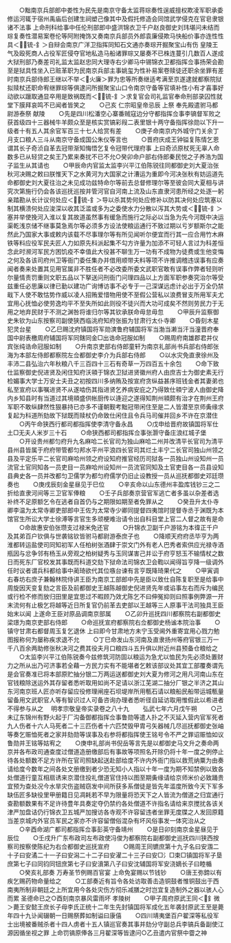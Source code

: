 <!-- { "loadSidebar": true } -->
　　○黜南京兵部郎中娄性为民先是南京守备太监蒋琮奏性逞威擅权欺凌军职承委修运河辄于宿州禹庙后创建生祠塑己像其中及假托修造会同馆武学侵克在官皂隶银诸不法事  上命刑科给事中任伦刑部郎中盛洪锦衣卫千户赵良御史刘玮堪问未结而琮复奏性潜易案卷伦等阿附掩饰又奏南京兵部员外郎袁廉侵欺马快船价事亦连性性具＜锍-釒＞自辩会南京广洋卫指挥同知石文通亦奏琮开掘聚宝山有伤  皇陵王气及殴死商人占役军匠侵夺官地私造马船诸罪琮又屡奏不已株连蔓引几数百人遂成大狱刑部乃奏差司礼监太监赵忠同大理寺右少卿马中锡锦衣卫都指挥佥事扬荣会勘至是狱具性坐入已赃革职为民南京兵部主事姚玺为性补易案卷赎徒还职余坐罪有差时南京兵部侍郎王继以不举＜火廉＞罪为忠等所奏继适考满至京遂逮就都察院狱拟赎杖还职命宥继罪琮等俱逮问所掘聚宝山口令南京守备等官填补性小有才喜事好动欲以躐取通显卒用是致祸既而＜锍-釒＞求复官会司礼监官奉命刑部录囚性就堂下膜拜哀鸣不已闻者皆笑之
　　○己亥  仁宗昭皇帝忌辰  上祭  奉先殿遣驸马都尉游泰祭  献陵
　　○先是四川松潘空心寨番贼寇边分守都指挥佥事李镐督军败之获首级四十三器械牛羊颇众至是核实赏镐彩叚二表里银十两守备指挥徐勋以下升一级者十有五人其余官军百三十七人给赏有差
　　○庚子命南京内外城守门关余丁月支口粮人三斗从南京守备成国公朱仪等言也
　　○晋府庆成王钟镒复陈情乞恩谓其长子奇浈自革去冠带渐知悔悟乞复令冠带代理府事  上曰奇浈原杖死无辜人命数多已从轻贷之矣王乃累来奏扰不已不允○癸卯命户部右侍郎秦民悦之子养浩为国子监生从其请也
　　○甲辰命内官监太监李兴平江伯陈锐往同都御史刘大夏治张秋河决赐之敕曰朕惟天下之水黄河为大国家之计漕运为重即今河决张秋有妨运道先命都御史刘大夏往治之未见成功兹特命尔等前去总督修理尔等至彼会同大夏相与讲究次第施行仍会各该巡抚巡按并管河官自河南上流及山东直隶河患所经之处逐一躬亲踏勘从长计议何处应＜锍-釒＞导以杀其势何处应修补以防其决何处应筑塞以制其横溃何处应浚深以收其泛滥或多为之委使水力分散以泻其大势或＜锍-釒＞塞并举使挽河入淮以复其故道虽然事有缓急而施行之际必以当急为先今河既中决运渠乾浅京储不继事莫急焉尔等必须多方设法使粮运通行不致过期以亏岁额斯尔之能然此乃国家大事或敕内该载不尽事理尔等有所见闻听尔便宜而行其一应合用竹木麻铁等料应役军民夫匠人力如原先科派起集不勾方许量为加添不可轻人言过为科差恒念此时濒河军民方困饥疫不幸值此大役甚不聊生万一功有不成物为徒费或生他变悔之何及各该司府州卫等衙门委任集办并借用顺带夫料等项不许推调稽违误事有应奏闻者奏来处置其见用官属非不胜任者不必改委所委文武职官敢有误事作弊者轻则听尔量情责罚重则文职五品以下拏送问刑衙门问理四品以上方面军职参奏究治尔等受兹重任必思廉以律已勤以建功广询博访事不必专于一己深谋远虑计必出于万全仍禁戢下人使不敢怙势作威以凌人招贿爱惜物用使不至假公营私以浪费冒支所用军夫尤宜用心抚恤必使劳逸均平不至失所如此则役不徒兴而大功可成矣不然则劳民力于无用之地弃民财于不测之渊咎将谁归尔等其钦承朕命毋怠毋忽
　　○甲辰升监察御史朱钦为山东按察司副使狭西临洮府知府张振为甘肃行太仆寺卿
　　○昏刻木星犯灵台星
　　○乙巳赐沈府镇国将军勋漺鲁府辅国将军当渤当濑当汗当潼晋府奉国中尉表檄周府辅国将军同鎋同金□出诰命冠服如制
　　○赐周府南雄郡君并仪宾张纯诰命冠服如制
　　○升南京吏部右侍郎童轩为南京礼部尚书兵部右侍郎张海为本部左侍郎都察院左佥都御史李介为兵部右侍郎
　　○以水灾免直隶徐州及丰沛二县弘治六年秋粮八千三百四十三石有奇草一万四百五十余包
　　○命下致仕监察御史倪进贤及闲住知府沃頖于锦衣卫狱进贤徽州府人由庶吉士为御史素无行检媚事大学士万安士夫丑之初按四川多纳贿及按宣府贪纵益甚序班钱金者其妻弟也私至宣府以事嘱进贤不从遂啮伤其指进贤乞养病安庇之乃得致仕頖宁波人由御史降内乡知县时有当道过其境頖盛供帐厨传以逄迎之遂得知荆州頖颇有治才在荆州王府军职不敢纵肆然性狠暴持已亦多不谨朝觐考黜冠带闲住至是二人皆潜至京师夤缘求复起为科道所劾故下狱既而赎杖仍命致仕闲住且令兵马司催并回乡不许在京潜住
　　○丙午命狭西行都司都指挥使李清守备永昌
　　○戊申给晋府故镇国将军仕土□无夫人米岁三十石
　　○命狭西都司都指挥佥事张灏守备庄浪红城子堡
　　○开设贵州都匀府升九名麻哈二长官司为独山麻哈二州并改清平长官司为清平县州县皆属于府府带管都匀邦水平州平浪四长官司其烂土丰宁二长官司独山州领之县及平定乐平二长官司麻哈州领之府设知府推官经历司狱各一员独山州设知州一员流官土官同知各一员吏目一员麻哈州设知州一员流官同知及土官吏目各一员县设知县典史各一员并改都匀卫儒学为都匀府儒学仍旧止设教授一员从巡抚都御史邓廷瓒奏也
　　○庚戌辰刻金星昼见于巳位
　　○辛亥命以山东德州丰盈库钱钞三之二折给直隶河间等三卫官军俸粮
　　○壬子兵部奏京营官军逃亡者多虽以杂差者选补终不足原额乞令在逃者自首仍与之期限如期至者免罪从之
　　○癸丑升太仆寺卿李温为太常寺卿吏部郎中王佐为太常寺少卿同提督四夷馆时提督寺丞于渊既为本馆官生所讼大学士徐溥等言官生多顽梗难治请令出自科目堂上官二人督之故有是命
　　○命故惠安伯张瓒支过禄米免还官
　　○升锦衣卫副千户游铭为本徫正千户及其弟百户钦俱与世袭铭钦皆驸马都尉游泰庶子也
　　○降顺天府府丞毕亨为两淮都转运盐使司同知初军人任柏树张酒肆于崇文门外有老人巴秀者索供应光禄寺酒瓶因与忿争邻有杨玉从旁观之柏树疑秀与玉同谋害己并讼于府亨怒玉不输情杖之数日而死东厂官校发其事既而科道交劾下狱命法司锦衣卫会鞫以闻得旨亨降一级调外任时议者谓兵科都给事中蔺琦欲代其位嗾台谏有言亨既降琦果代之
　　○甲寅调右春坊右庶子兼翰林院侍讲王臣为南京工部郎中先是臣以致仕自陈复职至是给事中周旋因天变复劾之言臣及前都御史王越陈越御史倪进贤先年或谄事左右而斥为编民或行检不修而放归田里是宜思过不暇顾乃效尤陈乞不曰伸冤抑则曰照事例弊源一开末流何有止极乞将越等近日所复官仍前革去吏部以王越等三人原事干法司独具王臣始末以闻  上遂命王臣对原品调南京部属
　　○乙卯升巡抚四川都察院右副都御史梁璟为南京吏部右侍郎
　　○命巡抚宣府都察院右佥都御史杨谧本院治事
　　○镇守甘肃右都督周玉复乞退休  上曰即今甘肃地方未宁玉受阃外重寄宜用心戮力勉图报称何为屡称疾求退不允
　　○丁巳命发山东河南及直隶扬州等府官银三万一千八百余两助修张秋决河之费其役夫月口粮四斗五升俱以附近州县预备仓粮给之
　　○太监李兴平江伯陈锐奏今兹修筑河防固以粮运为急尤以恤民为先必须处置财力之所从出乃可济事若全藉一方民力实有不能堪者乞敕该部议处其宜工部覆奏谓先是会官奏准已将本部原贮抽分银二万两运送都御史刘大夏为修河之用凡河南山东在官钱粮除送运外其存留者悉听取用如尚不足请以浙江芜湖二抽分厂银之半济之其山东河南京班人匠亦听存留应役修理闸座石坝堤岸所用甎石请以粮船民船带运城甎量留备用文武职官人等有智识过人可备咨询办理者悉听径自延访取用惟假此以希进者不得参与从之
　明孝宗敬皇帝实录卷之八十九
　　弘武七年六月戊午朔
　　○己未辽东锦州有野火起于厂沟备御都指挥佥事鲁勋等遣人扑之不灭延入营内官军死者九人伤者十六人马死者二十三匹伤者十六匹焚毁甲胄弓矢器械几尽巡抚都御史张岫等奏乞赈恤死者之家并劾勋等误事及右参将都指挥使王铭号令不严之罪诏赈恤如议鲁勋并王铭等姑宥之
　　○庚申礼部尚书倪岳等言先是以都御史马文升之奏命两京并各布政司通查度过僧道造册缴部后有事故等项照名开除仍将十年一度之例停止待各处额数不足方许所在官司照缺起送赴部给度不许内外衙门指以救荒纳粟为由奏请给度今数年之间各处文册缴到者少恐无知小人指以十年一度为期不知禁例以致各处僧道行童互相扇诱来京潜住投礼僧道官住持以图至期夤缘请给京师米价必致踊贵宜预为查处况今水旱灾伤盗贼窃发中间所获多系僧徒是皆先年滥度所致今天下军多缺伍匠多缺役里甲册籍日见凋耗若不早为限量将恐天下之人皆流为僧道之归宜通行查勘额数果有不足许待豊年具奏定夺仍禁约各处僧道不许指名请给来京搅扰各该关津严加盘诘仍行锦衣卫五城严加搜访各寺观不许容留违者坐罪无度牒之人发回原籍当差京城内外官员军民之家亦不许容留僧俗混杂有坏风俗事发一体究治从之
　　○辛酉命湖广都司都指挥佥事彭英守备靖州
　　○是日卯刻南京金星昼见于辰位
　　○壬戌升广东布政司左布政使冯俊为都察院右副都御史巡抚四川狭西按察司按察使陈纪为右佥都御史巡抚宣府
　　○赐周王同镳庶第十九子名曰安涠二十子曰安潏二十一子曰安潟二十二子曰安濯二十三子曰安□氵□束□镇国将军子垦庶第七子曰同钧同钮庶第七子曰安濆第八子曰安沈辅国将军安浇嫡长子曰睦楯
　　○癸亥礼部奏  万寿圣节例赐百官宴  上命免宴赐以节钱钞
　　○唐王弥鍗以有疾乞赐药物命量给之
　　○工部奏近有旨令各处访取善击造铜鼓者惟铜鼓出于西南夷所制非朝廷之上所宜用今各处灾伤方彻乐减膳之时岂宜复造制外之器以骇人心而累  圣德命已之○酉刻南京暴风雷雨坏  孝陵树
　　○甲子周府原武王同＜釒微＞薨王安懿王庶长子母李氏正统十二年生先封镇国将军成化五年袭封原武王至是薨年四十九讣闻辍朝一日赐祭葬如制谥曰康僖
　　○四川靖夷堡百户翟深等私役军士出境被番贼杀者十四人虏者十五人镇巡官奏其事并劾分守副总兵李镐兵备副使江源因循坐视之罪  上命罚镐原俸各三月翟深等皆逮问○乙丑遣内官祭中霤之神
